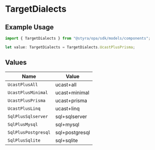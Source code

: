 # TargetDialects

## Example Usage

```typescript
import { TargetDialects } from "@styra/opa/sdk/models/components";

let value: TargetDialects = TargetDialects.UcastPlusPrisma;
```

## Values

| Name                | Value               |
| ------------------- | ------------------- |
| `UcastPlusAll`      | ucast+all           |
| `UcastPlusMinimal`  | ucast+minimal       |
| `UcastPlusPrisma`   | ucast+prisma        |
| `UcastPlusLinq`     | ucast+linq          |
| `SqlPlusSqlserver`  | sql+sqlserver       |
| `SqlPlusMysql`      | sql+mysql           |
| `SqlPlusPostgresql` | sql+postgresql      |
| `SqlPlusSqlite`     | sql+sqlite          |